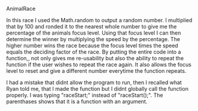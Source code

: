 AnimalRace

In this race I used the Math.random to output a random number. I multiplied that by 100 and ronded it to the nearest whole number to give me the percentage of the animals focus level. Using that focus level I can then determine the winner by multiplying the speed by the percentage. The higher number wins the race because the focus level times the speed equals the deciding factor of the race. By putting the entire code into a function,, not only gives me re-usability but also the ability to repeat the function if the user wishes to repeat the race again. It also allows the focus level to reset and give a different number everytime the function repeats.

I had a mistake that didnt allow the program to run, then I recalled what Ryan told me, that I made the function but I didnt globally call the function properly. I was typing "raceStart;" instead of "raceStart();". The parenthases shows that it is a function with an argument.


